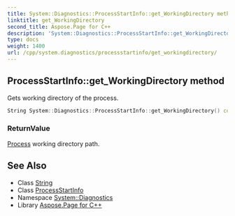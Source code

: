 ```yaml
---
title: System::Diagnostics::ProcessStartInfo::get_WorkingDirectory method
linktitle: get_WorkingDirectory
second_title: Aspose.Page for C++
description: 'System::Diagnostics::ProcessStartInfo::get_WorkingDirectory method. Gets working directory of the process in C++.'
type: docs
weight: 1400
url: /cpp/system.diagnostics/processstartinfo/get_workingdirectory/
---
```

## ProcessStartInfo::get_WorkingDirectory method


Gets working directory of the process.

```cpp
String System::Diagnostics::ProcessStartInfo::get_WorkingDirectory() const
```


### ReturnValue

[Process](../../process/) working directory path.

## See Also

* Class [String](../../../system/string/)
* Class [ProcessStartInfo](../)
* Namespace [System::Diagnostics](../../)
* Library [Aspose.Page for C++](../../../)

